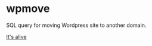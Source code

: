 # wpmove

SQL query for moving Wordpress site to another domain.

[It's alive](http://urmaul.github.io/wpmove.sql/)

